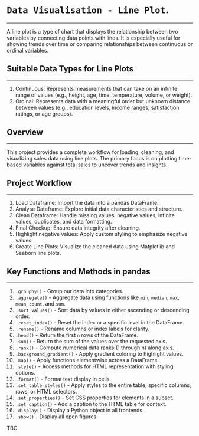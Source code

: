 # `Data Visualisation - Line Plot`.
-----------------------------------
A line plot is a type of chart that displays the relationship between two variables by connecting data points with lines. It is especially useful for showing trends over time or comparing relationships between continuous or ordinal variables.

## Suitable Data Types for Line Plots
-------------------------------------
 1) Continuous: Represents measurements that can take on an infinite range of values (e.g., height, age, time, temperature, volume, or weight).
 2) Ordinal: Represents data with a meaningful order but unknown distance between values (e.g., education levels, income ranges, satisfaction ratings, or age groups).

## Overview
-----------
This project provides a complete workflow for loading, cleaning, and visualizing sales data using line plots. The primary focus is on plotting time-based variables against total sales to uncover trends and insights.

## Project Workflow
-------------------
1) Load Dataframe: Import the data into a pandas DataFrame.
2) Analyse Dataframe: Explore initial data characteristics and structure.
3) Clean Dataframe: Handle missing values, negative values, infinite values, duplicates, and data formatting.
4) Final Checkup: Ensure data integrity after cleaning.
5) Highlight negative values: Apply custom styling to emphasize negative values.
6) Create Line Plots: Visualize the cleaned data using Matplotlib and Seaborn line plots.

## Key Functions and Methods in pandas
--------------------------------------
1) `.groupby()` - Group our data into categories.
2) `.aggregate()` - Aggregate data using functions like `min`, `median`, `max`, `mean`, `count`, and `sum`.
3) `.sort_values()` - Sort data by values in either ascending or descending order.
4) `.reset_index()` - Reset the index or a specific level in the DataFrame.
5) `.rename()` - Rename columns or index labels for clarity.
6) `.head()` - Return the first `n` rows of the DataFrame.
7) `.sum()` - Return the sum of the values over the requested axis.
8) `.rank()` - Compute numerical data ranks (1 through n) along axis.
9) `.background_gradient()` - Apply gradient coloring to highlight values.
10) `.map()` - Apply functions elementwise across a DataFrame.
11) `.style()` - Access methods for HTML representation with styling options.
12) `.format()` - Format text display in cells.
13) `.set_table_styles()` - Apply styles to the entire table, specific columns, rows, or HTML selectors.
14) `.set_properties()` - Set CSS properties for <td> elements in a subset.
15) `.set_caption()` - Add a caption to the HTML table for context.
16) `.display()` - Display a Python object in all frontends.
17) `.show()` - Display all open figures.

TBC
